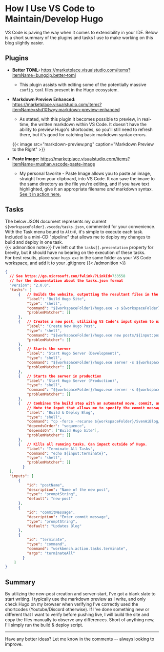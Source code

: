 # How I Use VS Code to Maintain/Develop Hugo

<!--more-->
VS Code is paving the way when it comes to extensibility in your IDE. Below is a short summary of the plugins and tasks I use to make working on this blog slightly easier.

## Plugins
* **Better TOML:** https://marketplace.visualstudio.com/items?itemName=bungcip.better-toml  
  * This plugin assists with editing some of the potentially massive `config.toml` files present in the Hugo ecosystem.  
* **Markdown Preview Enhanced:** https://marketplace.visualstudio.com/items?itemName=shd101wyy.markdown-preview-enhanced  
  * As stated, with this plugin it becomes possible to preview, in real-time, the written markdown within VS Code. It doesn't have the ability to preview Hugo's shortcodes, so you'll still need to refresh there, but it's good for catching basic markdown syntax errors.

  {{< image src="markdown-preview.png" caption="Markdown Preview to the Right" >}}
* **Paste Image:** https://marketplace.visualstudio.com/items?itemName=mushan.vscode-paste-image  
  * My personal favorite - Paste Image allows you to paste an image, straight from your clipboard, into VS Code. It can save the imave to the same directory as the file you're editing, and if you have text highlighted, give it an appropriate filename _and_ markdown syntax. [See it in action here.](https://gfycat.com/ripenearant)

## Tasks
The below JSON document represents my current `${workspaceFolder}.vscode/tasks.json`, commented for your convenience. With the Task menu bound to `Alt+R`, it's simple to execute each task. Included is a mini-CD "pipeline" that allows me to deploy my changes to build and deploy in one task.  
{{< admonition note>}}
I've left out the `tasks[].presentation` property for brevity, but it should have no bearing on the execution of these tasks.  
For best results, place your `hugo.exe` in the same folder as your VS Code workspace, and add it to your .gitignore
{{< /admonition >}}
```json
{
  // See https://go.microsoft.com/fwlink/?LinkId=733558
  // for the documentation about the tasks.json format
  "version": "2.0.0",
  "tasks": [
      {   // Builds the website, outputting the resultant files in the /public directory
          "label": "Build Hugo Site",
          "type": "shell",
          "command": "${workspaceFolder}/hugo.exe -s ${workspaceFolder}/SvenAiBlog -e production",
          "problemMatcher": []
      },
      {   // Creates a new post, utilizing VS Code's input system to name the post
          "label": "Create New Hugo Post",
          "type": "shell",
          "command": "${workspaceFolder}/hugo.exe new posts/${input:postName}/index.md -s ${workspaceFolder}/SvenAiBlog ",
          "problemMatcher": []
      },
      {   // Starts the server
          "label": "Start Hugo Server (Development)",
          "type": "shell",
          "command": "${workspaceFolder}/hugo.exe server -s ${workspaceFolder}/SvenAiBlog",
          "problemMatcher": []
      },
      {   // Starts the server in production
          "label": "Start Hugo Server (Production)",
          "type": "shell",
          "command": "${workspaceFolder}/hugo.exe server -s ${workspaceFolder}/SvenAiBlog -e production",
          "problemMatcher": []
      },
      {   // Combines the build step with an automated move, commit, and push.
          // Note the input that allows me to specify the commit message.
          "label": "Build & Deploy Blog",
          "type": "shell",
          "command": "cp -force -recurse ${workspaceFolder}/SvenAiBlog/public/* D:/svengeance.github.io/; cd D:/svengeance.github.io;git add -A ;git commit -m '${input:commitMessage}';git push",
          "dependsOrder": "sequence",
          "dependsOn": ["Build Hugo Site"],
          "problemMatcher": []
      },
      {   // Kills all running tasks. Can impact outside of Hugo.
          "label": "Terminate All Tasks",
          "command": "echo ${input:terminate}",
          "type": "shell",
          "problemMatcher": []
        }
  ],
  "inputs": [
      {
          "id": "postName",
          "description": "Name of the new post",
          "type": "promptString",
          "default": "new-post"
      },
      {
          "id": "commitMessage",
          "description": "Enter commit message",
          "type": "promptString",
          "default": "Updates Blog"
      },
      {
          "id": "terminate",
          "type": "command",
          "command": "workbench.action.tasks.terminate",
          "args": "terminateAll"
        }
    ]
}
```

## Summary
By utilizing the new-post creation and server-start, I've got a blank slate to start writing. I typically use the markdown preview as I write, and only check Hugo on my browser when verifying I've correctly used the shortcodes (Youtube/Discord otherwise). If I've done something new or different that I want to verify before pushing live, I will build the site and copy the files manually to observe any differences. Short of anything new, I'll simply run the build & deploy script.

-------------------------
Have any better ideas? Let me know in the comments -- always looking to improve.
